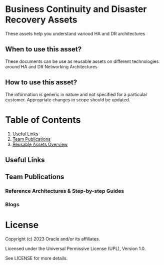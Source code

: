 # Business Continuity and Disaster Recovery Assets

These assets help you understand varioud HA and DR architectures

## When to use this asset?
These documents can be use as reusable assets on different technologies around HA and DR Networking Architectures

## How to use this asset?
The information is generic in nature and not specified for a particular customer. Appropriate changes in scope should be updated.


# Table of Contents
 
1. [Useful Links](#useful-links)
2. [Team Publications](#team-publications)
3. [Reusable Assets Overview](#reusable-assets-overviewdef)
 
## Useful Links




## Team Publications

### Reference Architectures & Step-by-step Guides



    

### Blogs
 




# License

Copyright (c) 2023 Oracle and/or its affiliates.

Licensed under the Universal Permissive License (UPL), Version 1.0.

See LICENSE for more details.
